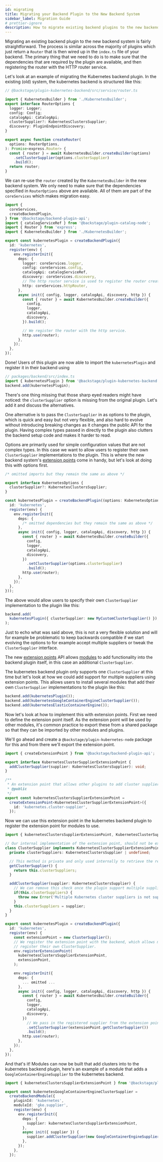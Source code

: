 ```yaml
---
id: migrating
title: Migrating your Backend Plugin to the New Backend System
sidebar_label: Migration Guide
# prettier-ignore
description: How to migrate existing backend plugins to the new backend system
---
```


Migrating an existing backend plugin to the new backend system is fairly straightforward. The process is similar across the majority of plugins which just return a `Router` that is then wired up in the `index.ts` file of your backend. The primary thing that we need to do is to make sure that the dependencies that are required by the plugin are available, and then registering the router with the HTTP router service.

Let's look at an example of migrating the Kubernetes backend plugin. In the existing (old) system, the kubernetes backend is structured like this:

```ts
// @backstage/plugin-kubernetes-backend/src/service/router.ts

import { KubernetesBuilder } from './KubernetesBuilder';
export interface RouterOptions {
  logger: Logger;
  config: Config;
  catalogApi: CatalogApi;
  clusterSupplier?: KubernetesClustersSupplier;
  discovery: PluginEndpointDiscovery;
}

export async function createRouter(
  options: RouterOptions,
): Promise<express.Router> {
  const { router } = await KubernetesBuilder.createBuilder(options)
    .setClusterSupplier(options.clusterSupplier)
    .build();
  return router;
}
```

We can re-use the `router` created by the `KubernetesBuilder` in the new backend system. We only need to make sure that the dependencies specified in `RouterOptions` above are available. All of them are part of the `coreServices` which makes migration easy.

```ts
import {
  coreServices,
  createBackendPlugin,
} from '@backstage/backend-plugin-api';
import { catalogServiceRef } from '@backstage/plugin-catalog-node';
import { Router } from 'express';
import { KubernetesBuilder } from './KubernetesBuilder';

export const kubernetesPlugin = createBackendPlugin({
  id: 'kubernetes',
  register(env) {
    env.registerInit({
      deps: {
        logger: coreServices.logger,
        config: coreServices.config,
        catalogApi: catalogServiceRef,
        discovery: coreServices.discovery,
        // The http router service is used to register the router created by the KubernetesBuilder.
        http: coreServices.httpRouter,
      },
      async init({ config, logger, catalogApi, discovery, http }) {
        const { router } = await KubernetesBuilder.createBuilder({
          config,
          logger,
          catalogApi,
          discovery,
        }).build();

        // We register the router with the http service.
        http.use(router);
      },
    });
  },
});
```

Done! Users of this plugin are now able to import the `kubernetesPlugin` and register it in their backend using

```ts
// packages/backend/src/index.ts
import { kubernetesPlugin } from '@backstage/plugin-kubernetes-backend';
backend.add(kubernetesPlugin);
```

There's one thing missing that those sharp eyed readers might have noticed: the `clusterSupplier` option is missing from the original plugin. Let's add it and discuss the alternatives.

One alternative is to pass the `ClusterSupplier` in as options to the plugin, which is quick and easy but not very flexible, and also hard to evolve without introducing breaking changes as it changes the public API for the plugin. Having complex types passed in directly to the plugin also clutters the backend setup code and makes it harder to read.

Options are primarily used for simple configuration values that are not complex types. In this case we want to allow users to register their own `ClusterSupplier` implementations to the plugin. This is where the new backend system's [extension points](../architecture/05-extension-points.md) come in handy, but let's look at doing this with options first.

```ts
/* omitted imports but they remain the same as above */

export interface KubernetesOptions {
  clusterSupplier?: KubernetesClustersSupplier;
}

const kubernetesPlugin = createBackendPlugin((options: KubernetesOptions) => ({
  id: 'kubernetes',
  register(env) {
    env.registerInit({
      deps: {
        /* omitted dependencies but they remain the same as above */
      },
      async init({ config, logger, catalogApi, discovery, http }) {
        const { router } = await KubernetesBuilder.createBuilder({
          config,
          logger,
          catalogApi,
          discovery,
        })
          .setClusterSupplier(options.clusterSupplier)
          .build();
        http.use(router);
      },
    });
  },
}));
```

The above would allow users to specify their own `ClusterSupplier` implementation to the plugin like this:

```ts
backend.add(
  kubernetesPlugin({ clusterSupplier: new MyCustomClusterSupplier() }),
);
```

Just to echo what was said above, this is not a very flexible solution and will for example be problematic to keep backwards compatible if we start evolving the options to for example accept multiple suppliers or tweak the `ClusterSupplier` interface.

The new [extension points](../architecture/05-extension-points.md) API allows [modules](../architecture/06-modules.md) to add functionality into the backend plugin itself, in this case an additional `ClusterSupplier`.

The kubernetes backend plugin only supports one `ClusterSupplier` at this time but let's look at how we could add support for multiple suppliers using extension points. This allows users to install several modules that add their own `ClusterSupplier` implementations to the plugin like this:

```ts
backend.add(kubernetesPlugin());
backend.add(kubernetesGoogleContainerEngineClusterSupplier());
backend.add(kubernetesElasticContainerEngine());
```

Now let's look at how to implement this with extension points. First we need to define the extension point itself. As the extension point will be used by other modules, it's common practice to export these from a shared package so that they can be imported by other modules and plugins.

We'll go ahead and create a `@backstage/plugin-kubernetes-node` package for this and from there we'll export the extension point.

```ts
import { createExtensionPoint } from '@backstage/backend-plugin-api';

export interface KubernetesClusterSupplierExtensionPoint {
  addClusterSupplier(supplier: KubernetesClustersSupplier): void;
}

/**
 * An extension point that allows other plugins to add cluster suppliers.
 * @public
 */
export const kubernetesClustersSupplierExtensionPoint =
  createExtensionPoint<KubernetesClusterSupplierExtensionPoint>({
    id: 'kubernetes.cluster-supplier',
  });
```

Now we can use this extension point in the kubernetes backend plugin to register the extension point for modules to use.

```ts
import { kubernetesClustersSupplierExtensionPoint, KubernetesClusterSupplierExtensionPoint } from '@backstage/plugin-kubernetes-node';

// Our internal implementation of the extension point, should not be exported.
class ClusterSupplier implements KubernetesClusterSupplierExtensionPoint {
  private clusterSuppliers: KubernetesClustersSupplier | undefined;

  // This method is private and only used internally to retrieve the registered supplier.
  getClusterSupplier() {
    return this.clusterSuppliers;
  }

  addClusterSupplier(supplier: KubernetesClustersSupplier) {
    // We can remove this check once the plugin support multiple suppliers.
    if(this.clusterSuppliers) {
      throw new Error('Multiple Kubernetes cluster suppliers is not supported at this time');
    }
    this.clusterSuppliers = supplier;
  }
}

export const kubernetesPlugin = createBackendPlugin({
  id: 'kubernetes',
  register(env) {
    const extensionPoint = new ClusterSupplier();
    // We register the extension point with the backend, which allows modules to
    // register their own ClusterSupplier.
    env.registerExtensionPoint(
      kubernetesClustersSupplierExtensionPoint,
      extensionPoint,
    );

    env.registerInit({
      deps: {
        ... omitted ...
      },
      async init({ config, logger, catalogApi, discovery, http }) {
        const { router } = await KubernetesBuilder.createBuilder({
          config,
          logger,
          catalogApi,
          discovery,
        })
          // We pass in the registered supplier from the extension point.
          .setClusterSupplier(extensionPoint.getClusterSupplier())
          .build();
        http.use(router);
      },
    });
  },
});
```

And that's it! Modules can now be built that add clusters into to the kubernetes backend plugin, here's an example of a module that adds a `GoogleContainerEngineSupplier` to the kubernetes backend.

```ts
import { kubernetesClustersSupplierExtensionPoint } from '@backstage/plugin-kubernetes-node';

export const kubernetesGoogleContainerEngineClusterSupplier =
  createBackendModule({
    pluginId: 'kubernetes',
    moduleId: 'gke.supplier',
    register(env) {
      env.registerInit({
        deps: {
          supplier: kubernetesClustersSupplierExtensionPoint,
        },
        async init({ supplier }) {
          supplier.addClusterSupplier(new GoogleContainerEngineSupplier());
        },
      });
    },
  });
```
